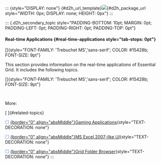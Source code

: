 ::: {style="DISPLAY: none"}
[](ms-xhelp:///?Id=d2h_url_template){#d2h_url_template}![](!package_url!){#d2h_package_url style="WIDTH: 0px; DISPLAY: none; HEIGHT: 0px"}
:::

::: {.d2h_secondary_topic style="PADDING-BOTTOM: 10pt; MARGIN: 0pt; PADDING-LEFT: 0pt; PADDING-RIGHT: 0pt; PADDING-TOP: 0pt"}
#### Real-time Applications {#real-time-applications style="tab-stops: 0pt"}

[]{style="FONT-FAMILY: 'Trebuchet MS','sans-serif'; COLOR: #15428b; FONT-SIZE: 9pt"} 

This section provides information on the real-time applications of Essential Grid. It includes the following topics.

[]{style="FONT-FAMILY: 'Trebuchet MS','sans-serif'; COLOR: #15428b; FONT-SIZE: 9pt"} 

 

More:

[ ]{#related-topics}

[![](button.gif){border="0" align="absMiddle"}Gaming Applications](ms-xhelp:///?Id=6ef46431-00d1-413a-a0e6-4a6a1e8dce6f){style="TEXT-DECORATION: none"}

[![](button.gif){border="0" align="absMiddle"}MS Excel 2007-like UI](ms-xhelp:///?Id=c9a4d7b3-c211-4dd2-a94f-ae551ff67fb8){style="TEXT-DECORATION: none"}

[![](button.gif){border="0" align="absMiddle"}Grid Folder Browser](ms-xhelp:///?Id=69fe482a-7f1b-472f-9dc9-7f962d3a4787){style="TEXT-DECORATION: none"}
:::
